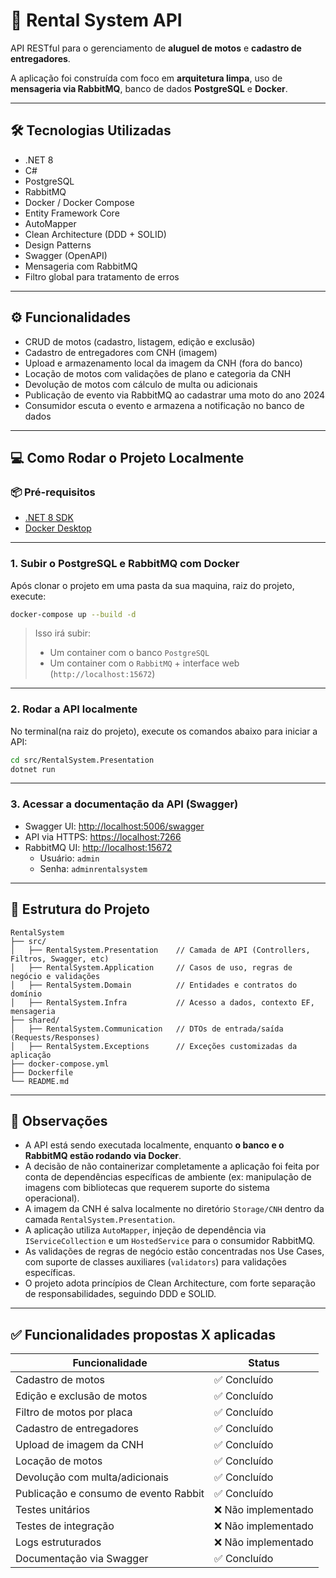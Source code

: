 # 🚀 Rental System API

API RESTful para o gerenciamento de **aluguel de motos** e **cadastro de entregadores**.

A aplicação foi construída com foco em **arquitetura limpa**, uso de **mensageria via RabbitMQ**, banco de dados **PostgreSQL** e **Docker**.

---

## 🛠 Tecnologias Utilizadas

- .NET 8
- C#
- PostgreSQL
- RabbitMQ
- Docker / Docker Compose
- Entity Framework Core
- AutoMapper
- Clean Architecture (DDD + SOLID)
- Design Patterns
- Swagger (OpenAPI)
- Mensageria com RabbitMQ
- Filtro global para tratamento de erros

---

## ⚙️ Funcionalidades

- CRUD de motos (cadastro, listagem, edição e exclusão)
- Cadastro de entregadores com CNH (imagem)
- Upload e armazenamento local da imagem da CNH (fora do banco)
- Locação de motos com validações de plano e categoria da CNH
- Devolução de motos com cálculo de multa ou adicionais
- Publicação de evento via RabbitMQ ao cadastrar uma moto do ano 2024
- Consumidor escuta o evento e armazena a notificação no banco de dados

---

## 💻 Como Rodar o Projeto Localmente

### 📦 Pré-requisitos

- [.NET 8 SDK](https://dotnet.microsoft.com/en-us/download/dotnet/8.0)
- [Docker Desktop](https://www.docker.com/products/docker-desktop)

---

### 1. Subir o PostgreSQL e RabbitMQ com Docker

Após clonar o projeto em uma pasta da sua maquina, raiz do projeto, execute:

```bash
docker-compose up --build -d
```

> Isso irá subir:
> - Um container com o banco `PostgreSQL`
> - Um container com o `RabbitMQ` + interface web (`http://localhost:15672`)

---

### 2. Rodar a API localmente

No terminal(na raiz do projeto), execute os comandos abaixo para iniciar a API:

```bash
cd src/RentalSystem.Presentation
dotnet run
```

---

### 3. Acessar a documentação da API (Swagger)

- Swagger UI: [http://localhost:5006/swagger](http://localhost:5006/swagger)
- API via HTTPS: [https://localhost:7266](https://localhost:7266)
- RabbitMQ UI: [http://localhost:15672](http://localhost:15672)
  - Usuário: `admin`
  - Senha: `adminrentalsystem`

---

## 📂 Estrutura do Projeto

```
RentalSystem
├── src/
│   ├── RentalSystem.Presentation    // Camada de API (Controllers, Filtros, Swagger, etc)
│   ├── RentalSystem.Application     // Casos de uso, regras de negócio e validações
│   ├── RentalSystem.Domain          // Entidades e contratos do domínio
│   ├── RentalSystem.Infra           // Acesso a dados, contexto EF, mensageria
├── shared/
│   ├── RentalSystem.Communication   // DTOs de entrada/saída (Requests/Responses)
│   ├── RentalSystem.Exceptions      // Exceções customizadas da aplicação
├── docker-compose.yml
├── Dockerfile
└── README.md
```

---

## 📌 Observações

- A API está sendo executada localmente, enquanto **o banco e o RabbitMQ estão rodando via Docker**.
- A decisão de não containerizar completamente a aplicação foi feita por conta de dependências específicas de ambiente (ex: manipulação de imagens com bibliotecas que requerem suporte do sistema operacional).
- A imagem da CNH é salva localmente no diretório `Storage/CNH` dentro da camada `RentalSystem.Presentation`.
- A aplicação utiliza `AutoMapper`, injeção de dependência via `IServiceCollection` e um `HostedService` para o consumidor RabbitMQ.
- As validações de regras de negócio estão concentradas nos Use Cases, com suporte de classes auxiliares (`validators`) para validações específicas.
- O projeto adota princípios de Clean Architecture, com forte separação de responsabilidades, seguindo DDD e SOLID.

---

## ✅ Funcionalidades propostas X aplicadas

| Funcionalidade                          | Status        |
|----------------------------------------|---------------|
| Cadastro de motos                      | ✅ Concluído   |
| Edição e exclusão de motos             | ✅ Concluído   |
| Filtro de motos por placa              | ✅ Concluído   |
| Cadastro de entregadores               | ✅ Concluído   |
| Upload de imagem da CNH                | ✅ Concluído   |
| Locação de motos                       | ✅ Concluído   |
| Devolução com multa/adicionais         | ✅ Concluído   |
| Publicação e consumo de evento Rabbit  | ✅ Concluído   |
| Testes unitários                       | ❌ Não implementado |
| Testes de integração                   | ❌ Não implementado |
| Logs estruturados                      | ❌ Não implementado |
| Documentação via Swagger               | ✅ Concluído   |
